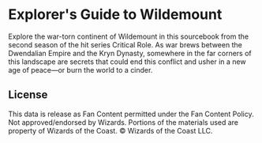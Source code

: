 # Explorer's Guide to Wildemount

Explore the war-torn continent of Wildemount in this sourcebook from the second season of the hit series Critical Role. As war brews between the Dwendalian Empire and the Kryn Dynasty, somewhere in the far corners of this landscape are secrets that could end this conflict and usher in a new age of peace—or burn the world to a cinder.

## License

This data is release as Fan Content permitted under the Fan Content Policy. Not approved/endorsed by Wizards. Portions of the materials used are property of Wizards of the Coast. © Wizards of the Coast LLC.
